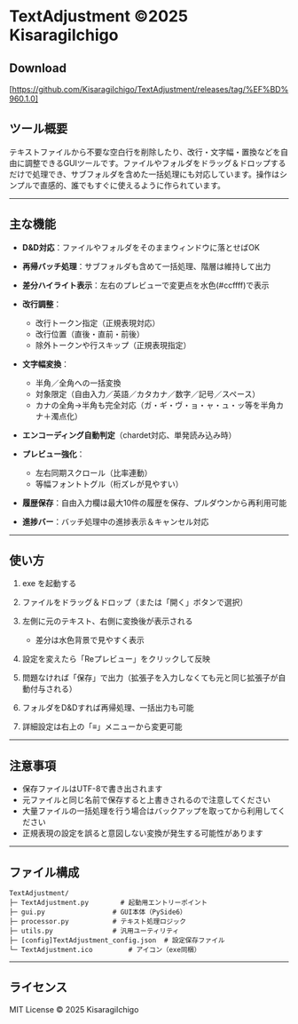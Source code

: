 # TextAdjustment ©️2025 KisaragiIchigo
## Download

[https://github.com/KisaragiIchigo/TextAdjustment/releases/tag/%EF%BD%960.1.0]

## ツール概要

テキストファイルから不要な空白行を削除したり、改行・文字幅・置換などを自由に調整できるGUIツールです。ファイルやフォルダをドラッグ＆ドロップするだけで処理でき、サブフォルダを含めた一括処理にも対応しています。操作はシンプルで直感的、誰でもすぐに使えるように作られています。

---

## 主な機能

* **D\&D対応**：ファイルやフォルダをそのままウィンドウに落とせばOK
* **再帰バッチ処理**：サブフォルダも含めて一括処理、階層は維持して出力
* **差分ハイライト表示**：左右のプレビューで変更点を水色(#ccffff)で表示
* **改行調整**：

  * 改行トークン指定（正規表現対応）
  * 改行位置（直後・直前・前後）
  * 除外トークンや行スキップ（正規表現指定）
* **文字幅変換**：

  * 半角／全角への一括変換
  * 対象限定（自由入力／英語／カタカナ／数字／記号／スペース）
  * カナの全角→半角も完全対応（ガ・ギ・ヴ・ョ・ャ・ュ・ッ等を半角カナ＋濁点化）
* **エンコーディング自動判定**（chardet対応、単発読み込み時）
* **プレビュー強化**：

  * 左右同期スクロール（比率連動）
  * 等幅フォントトグル（桁ズレが見やすい）
* **履歴保存**：自由入力欄は最大10件の履歴を保存、プルダウンから再利用可能
* **進捗バー**：バッチ処理中の進捗表示＆キャンセル対応

---

## 使い方

1. exe を起動する
2. ファイルをドラッグ＆ドロップ（または「開く」ボタンで選択）
3. 左側に元のテキスト、右側に変換後が表示される

   * 差分は水色背景で見やすく表示
4. 設定を変えたら「Reプレビュー」をクリックして反映
5. 問題なければ「保存」で出力（拡張子を入力しなくても元と同じ拡張子が自動付与される）
6. フォルダをD\&Dすれば再帰処理、一括出力も可能
7. 詳細設定は右上の「≡」メニューから変更可能

---

## 注意事項

* 保存ファイルはUTF-8で書き出されます
* 元ファイルと同じ名前で保存すると上書きされるので注意してください
* 大量ファイルの一括処理を行う場合はバックアップを取ってから利用してください
* 正規表現の設定を誤ると意図しない変換が発生する可能性があります

---

## ファイル構成

```
TextAdjustment/
├─ TextAdjustment.py        # 起動用エントリーポイント
├─ gui.py                 # GUI本体（PySide6）
├─ processor.py           # テキスト処理ロジック
├─ utils.py               # 汎用ユーティリティ
├─ [config]TextAdjustment_config.json  # 設定保存ファイル
└─ TextAdjustment.ico         # アイコン（exe同梱）
```

---

## ライセンス

MIT License ©️ 2025 KisaragiIchigo
